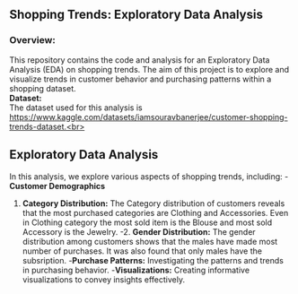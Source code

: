 ## **Shopping Trends: Exploratory Data Analysis**<br>
### **Overview:**<br>
This repository contains the code and analysis for an Exploratory Data Analysis (EDA) on shopping trends. The aim of this project is to explore and visualize trends in customer behavior and purchasing patterns within a shopping dataset.<br>
**Dataset:**<br>
The dataset used for this analysis is https://www.kaggle.com/datasets/iamsouravbanerjee/customer-shopping-trends-dataset.<br>
## **Exploratory Data Analysis**<br>
In this analysis, we explore various aspects of shopping trends, including:
-**Customer Demographics**
1. **Category Distribution:**
The Category distribution of customers reveals that the most purchased categories are Clothing and Accessories.
Even in Clothing category the most sold item is the Blouse and most sold Accessory is the Jewelry.
-2. **Gender Distribution:**
The gender distribution among customers shows that the males have made most number of purchases.
It was also found that only males have the subsription.
-**Purchase Patterns:** Investigating the patterns and trends in purchasing behavior.
-**Visualizations:** Creating informative visualizations to convey insights effectively.

